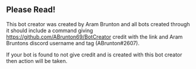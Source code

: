 ## Please Read!
This bot creator was created by Aram Brunton and all bots created through it should include a command giving https://github.com/ABrunton69/BotCreator credit with the link and Aram Bruntons discord username and tag (ABrunton#2607).

If your bot is found to not give credit and is created with this bot creator then action will be taken.
